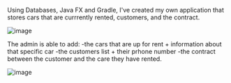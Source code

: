 Using Databases, Java FX and Gradle, I've created my own application that stores cars that are currrently rented, customers, and the contract.

![image](https://github.com/Morar-Cristina/CarRentingApplication/assets/100164128/356bfd2a-9a95-4671-998d-c436da842305)

The admin is able to add:
  -the cars that are up for rent + information about that specific car
  -the customers list + their prhone number
  -the contract between the customer and the care they have rented. 

![image](https://github.com/Morar-Cristina/CarRentingApplication/assets/100164128/5a00147b-b99e-4569-b6d1-e9b9aa8d8639)

